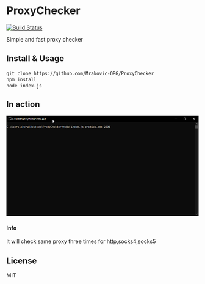 # ProxyChecker
[![Build Status](https://travis-ci.com/Mrakovic-ORG/ProxyChecker.svg?branch=master)](https://travis-ci.com/Mrakovic-ORG/ProxyChecker)

Simple and fast proxy checker

## Install & Usage
```SH
git clone https://github.com/Mrakovic-ORG/ProxyChecker
npm install
node index.js
```

## In action
![in-action](images/in-action.gif)

#### Info
It will check same proxy three times for http,socks4,socks5

License
----

MIT